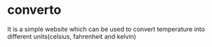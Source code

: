 # converto
It is a simple website which can be used to convert temperature into different units(celsius, fahrenheit and kelvin)
